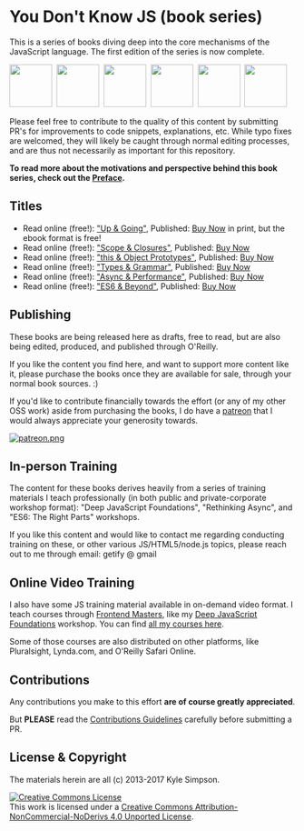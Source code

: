 # You Don't Know JS (book series)

This is a series of books diving deep into the core mechanisms of the JavaScript language. The first edition of the series is now complete.

<a href="http://www.ebooks.com/1993212/you-don-t-know-js-up-going/simpson-kyle/"><img src="up %26 going/cover.jpg" width="75"></a>&nbsp;
<a href="http://www.ebooks.com/1647631/you-don-t-know-js-scope-closures/simpson-kyle/"><img src="scope %26 closures/cover.jpg" width="75"></a>&nbsp;
<a href="http://www.ebooks.com/1734321/you-don-t-know-js-this-object-prototypes/simpson-kyle/"><img src="this %26 object prototypes/cover.jpg" width="75"></a>&nbsp;
<a href="http://www.ebooks.com/1935541/you-don-t-know-js-types-grammar/simpson-kyle/"><img src="types %26 grammar/cover.jpg" width="75"></a>&nbsp;
<a href="http://www.ebooks.com/1977375/you-don-t-know-js-async-performance/simpson-kyle/"><img src="async %26 performance/cover.jpg" width="75"></a>&nbsp;
<a href="http://www.ebooks.com/2481820/you-don-t-know-js-es6-beyond/simpson-kyle/"><img src="es6 %26 beyond/cover.jpg" width="75"></a>

Please feel free to contribute to the quality of this content by submitting PR's for improvements to code snippets, explanations, etc. While typo fixes are welcomed, they will likely be caught through normal editing processes, and are thus not necessarily as important for this repository.

**To read more about the motivations and perspective behind this book series, check out the [Preface](preface.md).**

## Titles

* Read online (free!): ["Up & Going"](up%20&%20going/README.md#you-dont-know-js-up--going), Published: [Buy Now](http://shop.oreilly.com/product/0636920039303.do) in print, but the ebook format is free!
* Read online (free!): ["Scope & Closures"](scope%20&%20closures/README.md#you-dont-know-js-scope--closures), Published: [Buy Now](http://shop.oreilly.com/product/0636920026327.do)
* Read online (free!): ["this & Object Prototypes"](this%20&%20object%20prototypes/README.md#you-dont-know-js-this--object-prototypes), Published: [Buy Now](http://shop.oreilly.com/product/0636920033738.do)
* Read online (free!): ["Types & Grammar"](types%20&%20grammar/README.md#you-dont-know-js-types--grammar), Published: [Buy Now](http://shop.oreilly.com/product/0636920033745.do)
* Read online (free!): ["Async & Performance"](async%20&%20performance/README.md#you-dont-know-js-async--performance), Published: [Buy Now](http://shop.oreilly.com/product/0636920033752.do)
* Read online (free!): ["ES6 & Beyond"](es6%20&%20beyond/README.md#you-dont-know-js-es6--beyond), Published: [Buy Now](http://shop.oreilly.com/product/0636920033769.do)

## Publishing

These books are being released here as drafts, free to read, but are also being edited, produced, and published through O'Reilly.

If you like the content you find here, and want to support more content like it, please purchase the books once they are available for sale, through your normal book sources. :)

If you'd like to contribute financially towards the effort (or any of my other OSS work) aside from purchasing the books, I do have a [patreon](https://www.patreon.com/getify) that I would always appreciate your generosity towards.

<a href="https://www.patreon.com/getify">[![patreon.png](https://s11.postimg.org/axpzguh77/patreon.png)](https://www.patreon.com/getify)</a>

## In-person Training

The content for these books derives heavily from a series of training materials I teach professionally (in both public and private-corporate workshop format): "Deep JavaScript Foundations", "Rethinking Async", and "ES6: The Right Parts" workshops.

If you like this content and would like to contact me regarding conducting training on these, or other various JS/HTML5/node.js topics, please reach out to me through email: getify @ gmail

## Online Video Training

I also have some JS training material available in on-demand video format. I teach courses through [Frontend Masters](https://FrontendMasters.com), like my [Deep JavaScript Foundations](https://frontendmasters.com/courses/javascript-foundations/) workshop. You can find [all my courses here](https://frontendmasters.com/kyle-simpson/).

Some of those courses are also distributed on other platforms, like Pluralsight, Lynda.com, and O'Reilly Safari Online.

## Contributions

Any contributions you make to this effort **are of course greatly appreciated**.

But **PLEASE** read the [Contributions Guidelines](CONTRIBUTING.md) carefully before submitting a PR.

## License & Copyright

The materials herein are all (c) 2013-2017 Kyle Simpson.

<a rel="license" href="http://creativecommons.org/licenses/by-nc-nd/4.0/"><img alt="Creative Commons License" style="border-width:0" src="https://i.creativecommons.org/l/by-nc-nd/4.0/88x31.png" /></a><br />This work is licensed under a <a rel="license" href="http://creativecommons.org/licenses/by-nc-nd/4.0/">Creative Commons Attribution-NonCommercial-NoDerivs 4.0 Unported License</a>.
